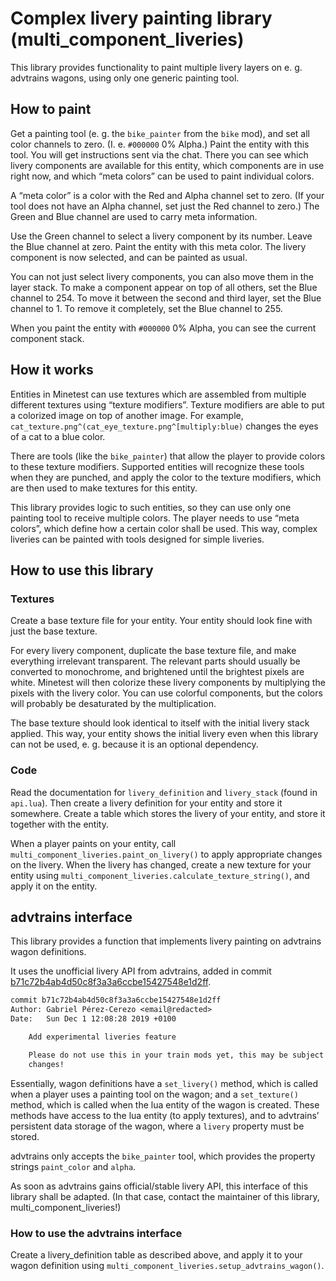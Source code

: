 <!--
SPDX-FileCopyrightText: 2022 David Hurka <doxydoxy@mailbox.org>

SPDX-License-Identifier: MIT OR CC-BY-SA-4.0
-->

# Complex livery painting library (multi_component_liveries)

This library provides functionality to paint multiple livery layers on e. g. advtrains wagons, using only one generic painting tool.

## How to paint

Get a painting tool (e. g. the `bike_painter` from the `bike` mod), and set all color channels to zero. (I. e. `#000000` 0% Alpha.)
Paint the entity with this tool.
You will get instructions sent via the chat.
There you can see which livery components are available for this entity, which components are in use right now, and which “meta colors” can be used to paint individual colors.

A “meta color” is a color with the Red and Alpha channel set to zero.
(If your tool does not have an Alpha channel, set just the Red channel to zero.)
The Green and Blue channel are used to carry meta information.

Use the Green channel to select a livery component by its number.
Leave the Blue channel at zero.
Paint the entity with this meta color.
The livery component is now selected, and can be painted as usual.

You can not just select livery components, you can also move them in the layer stack.
To make a component appear on top of all others, set the Blue channel to 254.
To move it between the second and third layer, set the Blue channel to 1.
To remove it completely, set the Blue channel to 255.

When you paint the entity with `#000000` 0% Alpha, you can see the current component stack.

## How it works

Entities in Minetest can use textures which are assembled from multiple different textures using “texture modifiers”.
Texture modifiers are able to put a colorized image on top of another image.
For example, `cat_texture.png^(cat_eye_texture.png^[multiply:blue)` changes the eyes of a cat to a blue color.

There are tools (like the `bike_painter`) that allow the player to provide colors to these texture modifiers.
Supported entities will recognize these tools when they are punched, and apply the color to the texture modifiers, which are then used to make textures for this entity.

This library provides logic to such entities, so they can use only one painting tool to receive multiple colors.
The player needs to use “meta colors”, which define how a certain color shall be used.
This way, complex liveries can be painted with tools designed for simple liveries.

## How to use this library

### Textures

Create a base texture file for your entity.
Your entity should look fine with just the base texture.

For every livery component, duplicate the base texture file, and make everything irrelevant transparent.
The relevant parts should usually be converted to monochrome, and brightened until the brightest pixels are white.
Minetest will then colorize these livery components by multiplying the pixels with the livery color.
You can use colorful components, but the colors will probably be desaturated by the multiplication.

The base texture should look identical to itself with the initial livery stack applied.
This way, your entity shows the initial livery even when this library can not be used, e. g. because it is an optional dependency.

### Code

Read the documentation for `livery_definition` and `livery_stack` (found in `api.lua`).
Then create a livery definition for your entity and store it somewhere.
Create a table which stores the livery of your entity, and store it together with the entity.

When a player paints on your entity, call `multi_component_liveries.paint_on_livery()` to apply appropriate changes on the livery.
When the livery has changed, create a new texture for your entity using `multi_component_liveries.calculate_texture_string()`, and apply it on the entity.

## advtrains interface

This library provides a function that implements livery painting on advtrains wagon definitions.

It uses the unofficial livery API from advtrains, added in commit 
[b71c72b4ab4d50c8f3a3a6ccbe15427548e1d2ff](https://git.bananach.space/advtrains.git/commit/?id=).

```txt
commit b71c72b4ab4d50c8f3a3a6ccbe15427548e1d2ff
Author: Gabriel Pérez-Cerezo <email@redacted>
Date:   Sun Dec 1 12:08:28 2019 +0100

    Add experimental liveries feature

    Please do not use this in your train mods yet, this may be subject to
    changes!
```

Essentially, wagon definitions have a `set_livery()` method, which is called when a player uses a painting tool on the wagon; and a `set_texture()` method, which is called when the lua entity of the wagon is created.
These methods have access to the lua entity (to apply textures), and to advtrains’ persistent data storage of the wagon, where a `livery` property must be stored.

advtrains only accepts the `bike_painter` tool, which provides the property strings `paint_color` and `alpha`.

As soon as advtrains gains official/stable livery API, this interface of this library shall be adapted.
(In that case, contact the maintainer of this library, multi_component_liveries!)

### How to use the advtrains interface

Create a livery_definition table as described above, and apply it to your wagon definition using `multi_component_liveries.setup_advtrains_wagon()`.

